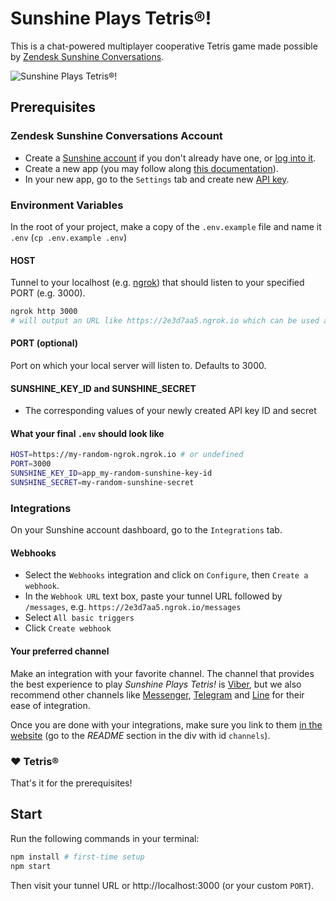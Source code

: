 # Sunshine Plays Tetris®!

This is a chat-powered multiplayer cooperative Tetris game made possible by [Zendesk Sunshine Conversations](https://smooch.io).

![Sunshine Plays Tetris®!](https://user-images.githubusercontent.com/4381789/73098474-7587e900-3eb7-11ea-8e32-a3b932268d86.png)

## Prerequisites

### Zendesk Sunshine Conversations Account

- Create a [Sunshine account](https://smooch.io/signup/) if you don't already have one, or [log into it](https://app.smooch.io/login).
- Create a new app (you may follow along [this documentation](https://docs.smooch.io/guide/api-quickstart/)).
- In your new app, go to the `Settings` tab and create new [API key](https://docs.smooch.io/guide/authentication-overview/#api-keys).

### Environment Variables

In the root of your project, make a copy of the `.env.example` file and name it `.env` (`cp .env.example .env`)

#### HOST

Tunnel to your localhost (e.g. [ngrok](https://ngrok.com/)) that should listen to your specified PORT (e.g. 3000).

```bash
ngrok http 3000
# will output an URL like https://2e3d7aa5.ngrok.io which can be used as a value
```

#### PORT (optional)

Port on which your local server will listen to. Defaults to 3000.

#### SUNSHINE_KEY_ID and SUNSHINE_SECRET

- The corresponding values of your newly created API key ID and secret

#### What your final `.env` should look like

```bash
HOST=https://my-random-ngrok.ngrok.io # or undefined
PORT=3000
SUNSHINE_KEY_ID=app_my-random-sunshine-key-id
SUNSHINE_SECRET=my-random-sunshine-secret
```

### Integrations

On your Sunshine account dashboard, go to the `Integrations` tab.

#### Webhooks

- Select the `Webhooks` integration and click on `Configure`, then `Create a webhook`.
- In the `Webhook URL` text box, paste your tunnel URL followed by `/messages`, e.g. `https://2e3d7aa5.ngrok.io/messages`
- Select `All basic triggers`
- Click `Create webhook`

#### Your preferred channel

Make an integration with your favorite channel. The channel that provides the best experience to play _Sunshine Plays Tetris!_ is [Viber](https://www.viber.com/), but we also recommend other channels like [Messenger](https://messenger.com), [Telegram](https://telegram.org/) and [Line](https://line.me/en/) for their ease of integration.

Once you are done with your integrations, make sure you link to them [in the website](./pages/index.html) (go to the _README_ section in the div with id `channels`).

### ❤️ Tetris®

That's it for the prerequisites!

## Start

Run the following commands in your terminal:

```bash
npm install # first-time setup
npm start
```

Then visit your tunnel URL or http://localhost:3000 (or your custom `PORT`).
